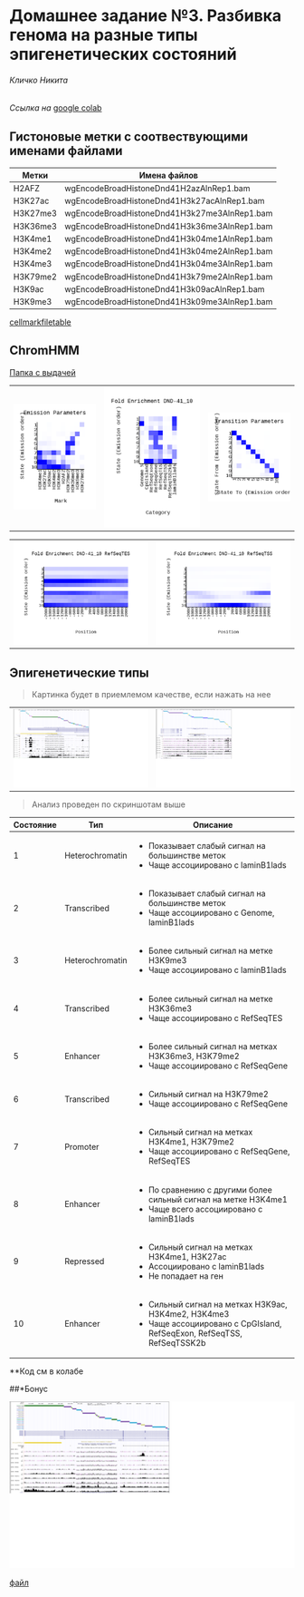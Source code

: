 # Домашнее задание №3. Разбивка генома на разные типы эпигенетических состояний 

###### Кличко Никита 

*Ссылка на* [google colab](https://colab.research.google.com/drive/1v-smd_Yokef_HCCvBledz4dR8qOCRzhs?usp=sharing) 

## Гистоновые метки с соотвествующими именами файлами
| Метки| Имена файлов | 
--- | ---  
H2AFZ | wgEncodeBroadHistoneDnd41H2azAlnRep1.bam | 
H3K27ac | wgEncodeBroadHistoneDnd41H3k27acAlnRep1.bam | 
H3K27me3 | wgEncodeBroadHistoneDnd41H3k27me3AlnRep1.bam | 
H3K36me3 | wgEncodeBroadHistoneDnd41H3k36me3AlnRep1.bam | 
H3K4me1 | wgEncodeBroadHistoneDnd41H3k04me1AlnRep1.bam | 
H3K4me2 | wgEncodeBroadHistoneDnd41H3k04me2AlnRep1.bam | 
H3K4me3 | wgEncodeBroadHistoneDnd41H3k04me3AlnRep1.bam | 
H3K79me2 | wgEncodeBroadHistoneDnd41H3k79me2AlnRep1.bam | 
H3K9ac | wgEncodeBroadHistoneDnd41H3k09acAlnRep1.bam | 
H3K9me3 | wgEncodeBroadHistoneDnd41H3k09me3AlnRep1.bam | 

[cellmarkfiletable]( https://github.com/NikitaKlichko/hse_hw3_chromhmm/blob/main/cellmarkfiletable.txt) 

## ChromHMM

[Папка с выдачей]( https://github.com/NikitaKlichko/hse_hw3_chromhmm/tree/main/Learn_chromhmm) 

| | | | 
--- | --- | --- 
![](https://github.com/NikitaKlichko/hse_hw3_chromhmm/blob/main/Learn_chromhmm/emissions_10.png) | ![](https://github.com/NikitaKlichko/hse_hw3_chromhmm/blob/main/Learn_chromhmm/DND-41_10_overlap.png)| ![](https://github.com/NikitaKlichko/hse_hw3_chromhmm/blob/main/Learn_chromhmm/transitions_10.png) | 

| | | 
--- | ---
![](https://github.com/NikitaKlichko/hse_hw3_chromhmm/blob/main/Learn_chromhmm/DND-41_10_RefSeqTES_neighborhood.png) | ![](https://github.com/NikitaKlichko/hse_hw3_chromhmm/blob/main/Learn_chromhmm/DND-41_10_RefSeqTSS_neighborhood.png) | 

## Эпигенетические типы 

>Картинка будет в приемлемом качестве, если нажать на нее 

| | | 
--- | --- 
| ![](https://github.com/NikitaKlichko/hse_hw3_chromhmm/blob/main/imgs/1.png) |![](https://github.com/NikitaKlichko/hse_hw3_chromhmm/blob/main/imgs/2.png) | 

>Анализ проведен по скриншотам выше 

| Состояние | Тип | Описание | 
--- | --- | --- 
1 | Heterochromatin | <ul><li>Показывает слабый сигнал на большинстве меток </li><li>Чаще ассоциировано с laminB1lads</li></ul>
2 | Transcribed | <ul><li>Показывает слабый сигнал на большинстве меток </li><li>Чаще ассоциировано с Genome, laminB1lads</li></ul>
3 |Heterochromatin | <ul><li>Более сильный сигнал на метке H3K9me3  </li><li>Чаще ассоциировано с laminB1lads</li></ul>
4 | Transcribed| <ul><li>Более сильный сигнал на метке H3K36me3 </li><li>Чаще ассоциировано с RefSeqTES</li></ul>
5 | Enhancer | <ul><li>Более сильный сигнал на метках H3K36me3, H3K79me2  </li><li>Чаще ассоциировано с RefSeqGene</li></ul>
6 | Transcribed | <ul><li>Cильный сигнал на H3K79me2  </li><li>Чаще ассоциировано с RefSeqGene</li></ul>  
7 | Promoter | <ul><li>Сильный сигнал на метках H3K4me1, H3K79me2  </li><li>Чаще ассоциировано с RefSeqGene, RefSeqTES</li></ul>
8 | Enhancer| <ul><li>По сравнению с другими более сильный сигнал на метке H3K4me1  </li><li>Чаще всего ассоциировано с laminB1lads</li></ul> 
9 | Repressed| <ul><li>Сильный сигнал на метках H3K4me1, H3K27ac </li><li>Ассоциировано с laminB1lads </li><li>Не попадает на ген</li></ul> 
10 | Enhancer | <ul><li>Cильный сигнал на метках H3K9ac, H3K4me2, H3K4me3  </li><li>Чаще ассоциировано с CpGIsland, RefSeqExon, RefSeqTSS, RefSeqTSSK2b</li></ul>  


**Код см в колабе  

##*Бонус 

![](https://github.com/NikitaKlichko/hse_hw3_chromhmm/blob/main/imgs/name.png)   

[файл](https://github.com/NikitaKlichko/hse_hw3_chromhmm/blob/main/new_dense.bed) 





